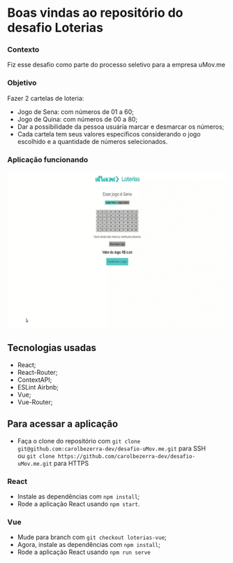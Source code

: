 # Boas vindas ao repositório do desafio Loterias

### Contexto  
Fiz esse desafio como parte do processo seletivo para a empresa uMov.me  

### Objetivo  
Fazer 2 cartelas de loteria:
- Jogo de Sena: com números de 01 a 60;  
- Jogo de Quina: com números de 00 a 80;
- Dar a possibilidade da pessoa usuária marcar e desmarcar os números;
- Cada cartela tem seus valores específicos considerando o jogo escolhido e a quantidade de números selecionados.

### Aplicação funcionando
![](https://github.com/carolbezerra-dev/desafio-uMov.me/blob/loterias-react/loterias.gif)

## Tecnologias usadas
- React;
- React-Router;
- ContextAPI;
- ESLint Airbnb;
- Vue;
- Vue-Router;

## Para acessar a aplicação
- Faça o clone do repositório com `git clone git@github.com:carolbezerra-dev/desafio-uMov.me.git` para SSH  
ou `git clone https://github.com/carolbezerra-dev/desafio-uMov.me.git` para HTTPS  
### React
- Instale as dependências com `npm install`;  
- Rode a aplicação React usando `npm start`.
### Vue
- Mude para branch com `git checkout loterias-vue`;  
- Agora, instale as dependências com `npm install`;
- Rode a aplicação React usando `npm run serve`
